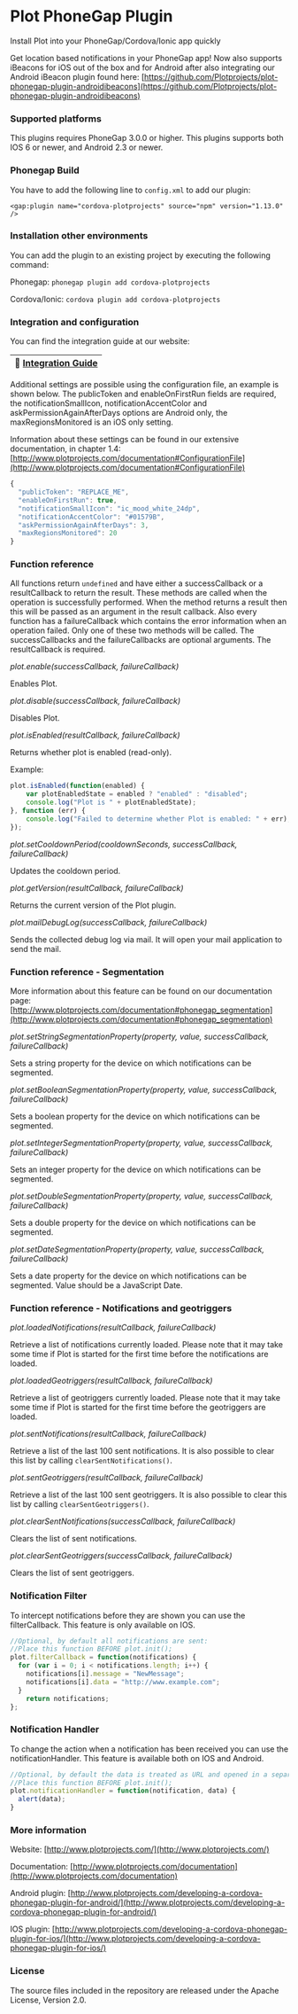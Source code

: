 Plot PhoneGap Plugin
====================
Install Plot into your PhoneGap/Cordova/Ionic app quickly

Get location based notifications in your PhoneGap app! Now also supports iBeacons for iOS out of the box and for Android after also integrating our Android iBeacon plugin found here: [https://github.com/Plotprojects/plot-phonegap-plugin-androidibeacons](https://github.com/Plotprojects/plot-phonegap-plugin-androidibeacons)

### Supported platforms ###

This plugins requires PhoneGap 3.0.0 or higher.
This plugins supports both IOS 6 or newer, and Android 2.3 or newer.

### Phonegap Build ###

You have to add the following line to `config.xml` to add our plugin:

```<gap:plugin name="cordova-plotprojects" source="npm" version="1.13.0" />```

### Installation other environments ###

You can add the plugin to an existing project by executing the following command:

Phonegap: ```phonegap plugin add cordova-plotprojects```
 
Cordova/Ionic: ```cordova plugin add cordova-plotprojects```

### Integration and configuration ###

You can find the integration guide at our website:

| :book: [Integration Guide](http://www.plotprojects.com/phonegap-integration/) |
| :---: |

Additional settings are possible using the configuration file, an example is shown below. The publicToken and enableOnFirstRun fields are required, the notificationSmallIcon, notificationAccentColor and askPermissionAgainAfterDays options are Android only, the maxRegionsMonitored is an iOS only setting.

Information about these settings can be found in our extensive documentation, in chapter 1.4: [http://www.plotprojects.com/documentation#ConfigurationFile](http://www.plotprojects.com/documentation#ConfigurationFile)

```javascript
{
  "publicToken": "REPLACE_ME",
  "enableOnFirstRun": true,
  "notificationSmallIcon": "ic_mood_white_24dp",
  "notificationAccentColor": "#01579B",
  "askPermissionAgainAfterDays": 3,
  "maxRegionsMonitored": 20
}
```

### Function reference ###

All functions return `undefined` and have either a successCallback or a resultCallback to return the result. These methods are called when the operation is successfully performed. 
When the method returns a result then this will be passed as an argument in the result callback. Also every function has a failureCallback which contains the error information when 
an operation failed. Only one of these two methods will be called. The successCallbacks and the failureCallbacks are optional arguments. The resultCallback is required.

_plot.enable(successCallback, failureCallback)_

Enables Plot.

_plot.disable(successCallback, failureCallback)_

Disables Plot.

_plot.isEnabled(resultCallback, failureCallback)_

Returns whether plot is enabled (read-only).

Example:
```javascript
plot.isEnabled(function(enabled) {
	var plotEnabledState = enabled ? "enabled" : "disabled";
	console.log("Plot is " + plotEnabledState);
}, function (err) {
	console.log("Failed to determine whether Plot is enabled: " + err);
});
```

_plot.setCooldownPeriod(cooldownSeconds, successCallback, failureCallback)_

Updates the cooldown period.

_plot.getVersion(resultCallback, failureCallback)_

Returns the current version of the Plot plugin.

_plot.mailDebugLog(successCallback, failureCallback)_

Sends the collected debug log via mail. It will open your mail application to send the mail.

### Function reference - Segmentation ###

More information about this feature can be found on our documentation page: [http://www.plotprojects.com/documentation#phonegap_segmentation](http://www.plotprojects.com/documentation#phonegap_segmentation)

_plot.setStringSegmentationProperty(property, value, successCallback, failureCallback)_

Sets a string property for the device on which notifications can be segmented.

_plot.setBooleanSegmentationProperty(property, value, successCallback, failureCallback)_

Sets a boolean property for the device on which notifications can be segmented.

_plot.setIntegerSegmentationProperty(property, value, successCallback, failureCallback)_

Sets an integer property for the device on which notifications can be segmented.

_plot.setDoubleSegmentationProperty(property, value, successCallback, failureCallback)_

Sets a double property for the device on which notifications can be segmented.

_plot.setDateSegmentationProperty(property, value, successCallback, failureCallback)_

Sets a date property for the device on which notifications can be segmented. Value should be a JavaScript Date.

### Function reference - Notifications and geotriggers ###

_plot.loadedNotifications(resultCallback, failureCallback)_

Retrieve a list of notifications currently loaded. Please note that it may take some time if Plot is started for the first time before the notifications are loaded.

_plot.loadedGeotriggers(resultCallback, failureCallback)_

Retrieve a list of geotriggers currently loaded. Please note that it may take some time if Plot is started for the first time before the geotriggers are loaded.

_plot.sentNotifications(resultCallback, failureCallback)_

Retrieve a list of the last 100 sent notifications. It is also possible to clear this list by calling `clearSentNotifications()`.

_plot.sentGeotriggers(resultCallback, failureCallback)_

Retrieve a list of the last 100 sent geotriggers. It is also possible to clear this list by calling `clearSentGeotriggers()`.

_plot.clearSentNotifications(successCallback, failureCallback)_

Clears the list of sent notifications.

_plot.clearSentGeotriggers(successCallback, failureCallback)_

Clears the list of sent geotriggers.

### Notification Filter ###

To intercept notifications before they are shown you can use the filterCallback. This feature is only available on IOS.
```javascript
//Optional, by default all notifications are sent:
//Place this function BEFORE plot.init();
plot.filterCallback = function(notifications) {
  for (var i = 0; i < notifications.length; i++) {
    notifications[i].message = "NewMessage";
    notifications[i].data = "http://www.example.com";
  }
	return notifications;
};
```

### Notification Handler ###

To change the action when a notification has been received you can use the notificationHandler. This feature is available both on IOS and Android.
```javascript
//Optional, by default the data is treated as URL and opened in a separate application:
//Place this function BEFORE plot.init();
plot.notificationHandler = function(notification, data) {
  alert(data);
}
```

### More information ###
Website: [http://www.plotprojects.com/](http://www.plotprojects.com/)

Documentation: [http://www.plotprojects.com/documentation](http://www.plotprojects.com/documentation)

Android plugin: [http://www.plotprojects.com/developing-a-cordova-phonegap-plugin-for-android/](http://www.plotprojects.com/developing-a-cordova-phonegap-plugin-for-android/)

IOS plugin: [http://www.plotprojects.com/developing-a-cordova-phonegap-plugin-for-ios/](http://www.plotprojects.com/developing-a-cordova-phonegap-plugin-for-ios/)

### License ###
The source files included in the repository are released under the Apache License, Version 2.0.
